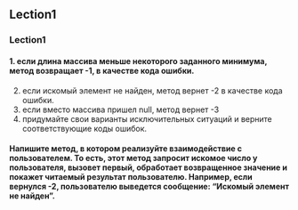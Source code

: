 ## Lection1
### Lection1
#### 1. если длина массива меньше некоторого заданного минимума, метод возвращает -1, в качестве кода ошибки.
2. если искомый элемент не найден, метод вернет -2 в качестве кода ошибки.
3. если вместо массива пришел null, метод вернет -3
4. придумайте свои варианты исключительных ситуаций и верните соответствующие коды ошибок.

#### Напишите метод, в котором реализуйте взаимодействие с пользователем. То есть, этот метод запросит искомое число у пользователя, вызовет первый, обработает возвращенное значение и покажет читаемый результат пользователю. Например, если вернулся -2, пользователю выведется сообщение: “Искомый элемент не найден”.
